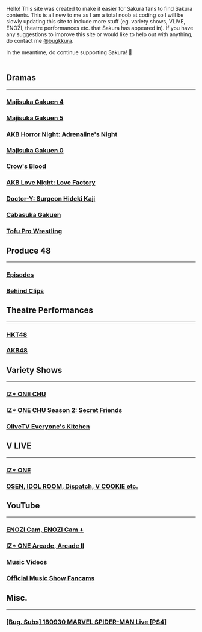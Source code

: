 Hello! This site was created to make it easier for Sakura fans to find Sakura contents. This is all new to me as I am a total noob at coding so  I will be slowly updating this site to include more stuff (eg. variety shows, VLIVE, ENOZI, theatre performances etc. that Sakura has appeared in). If you have any suggestions to improve this site or would like to help out with anything, do contact me <a target="_blank" href="https://twitter.com/bugkkura"> @bugkkura</a>.

In the meantime, do continue supporting Sakura! 🥰
<br>
<br>
## Dramas
* * *

<h3><a href="./md/dramas/majisuka gakuen 4/majisuka gakuen 4.html">Majisuka Gakuen 4</a></h3>
<h3><a href="./md/dramas/majisuka gakuen 5/majisuka gakuen 5.html">Majisuka Gakuen 5</a></h3>
<h3><a href="./md/dramas/akb horror night.html">AKB Horror Night: Adrenaline's Night</a></h3>
<h3><a href="./md/dramas/majisuka gakuen 0.html">Majisuka Gakuen 0</a></h3>
<h3><a href="./md/dramas/crow's blood/crow's blood.html">Crow's Blood</a></h3>
<h3><a href="./md/dramas/akb love night.html">AKB Love Night: Love Factory</a></h3>
<h3><a href="./md/dramas/doctor y/doctor y.html">Doctor-Y: Surgeon Hideki Kaji</a></h3>
<h3><a href="./md/dramas/cabasuka gakuen/cabasuka gakuen.html">Cabasuka Gakuen</a></h3>
<h3><a href="./md/dramas/tofu pro wrestling/tofu pro wrestling.html">Tofu Pro Wrestling</a></h3>

## Produce 48
* * *
<h3><a href="./md/produce 48/produce 48 episodes.html">Episodes</a></h3>
<h3><a href="./md/produce 48/produce 48 behind clips.html">Behind Clips</a></h3>

## Theatre Performances
* * *
<h3><a href="./md/theatre performances/hkt48 theatre.html">HKT48</a></h3>
<h3><a href="./md/theatre performances/akb48 theatre.html">AKB48</a></h3>

## Variety Shows
* * *
<h3><a href="./md/variety/izone chu/izone chu.html">IZ* ONE CHU</a></h3>
<h3><a href="./md/variety/izone chu s2/izone chu s2.html">IZ* ONE CHU Season 2: Secret Friends</a></h3>
<h3><a href="./md/variety/everyone's kitchen/everyone's kitchen.html">OliveTV Everyone's Kitchen</a></h3>

## V LIVE
* * *
<h3><a href="./md/vlive/vlive.html">IZ* ONE</a></h3>
<h3><a href="./md/vlive/osen.html">OSEN, IDOL ROOM, Dispatch, V COOKIE etc.</a></h3>

## YouTube
* * *
<h3><a href="./md/youtube/enozi cam.html">ENOZI Cam, ENOZI Cam +</a></h3>
<h3><a href="./md/youtube/izone arcade.html"> IZ* ONE Arcade, Arcade II</a></h3>
<h3><a href="./md/youtube/music videos.html">Music Videos</a></h3>
<h3><a href="./md/youtube/official music show fancams.html">Official Music Show Fancams</a></h3>

## Misc.
* * *
<h3><a href="./md/misc/180930SakuraSpiderman.html">[Bug. Subs] 180930 MARVEL SPIDER-MAN Live [PS4]</a></h3>
